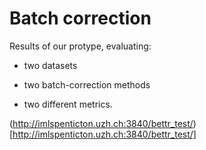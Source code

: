 

# Batch correction

Results of our protype, evaluating: 

- two datasets

- two batch-correction methods

- two different metrics. 

(http://imlspenticton.uzh.ch:3840/bettr_test/)[http://imlspenticton.uzh.ch:3840/bettr_test/]